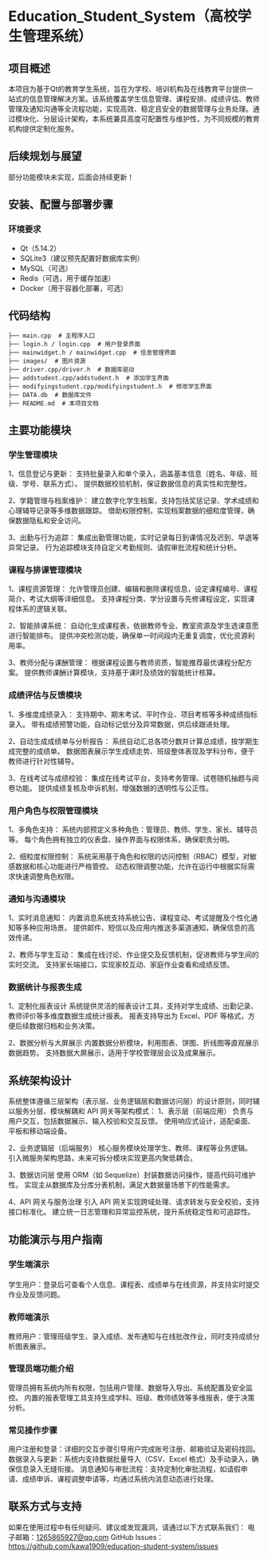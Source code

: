 # Education_Student_System（高校学生管理系统）
## 项目概述
本项目为基于Qt的教育学生系统，旨在为学校、培训机构及在线教育平台提供一站式的信息管理解决方案。该系统覆盖学生信息管理、课程安排、成绩评估、教师管理及通知沟通等全流程功能，实现高效、稳定且安全的数据管理与业务处理。通过模块化、分层设计架构，本系统兼具高度可配置性与维护性，为不同规模的教育机构提供定制化服务。

## 后续规划与展望
部分功能模块未实现，后面会持续更新！
## 安装、配置与部署步骤
### 环境要求
- Qt（5.14.2）
- SQLite3（建议预先配置好数据库实例）
- MySQL（可选）
- Redis（可选，用于缓存加速）
- Docker（用于容器化部署，可选）

## 代码结构
```
├── main.cpp  # 主程序入口
├── login.h / login.cpp  # 用户登录界面
├── mainwidget.h / mainwidget.cpp  # 信息管理界面
├── images/  # 图片资源
├── driver.cpp/driver.h  # 数据库驱动
├── addstudent.cpp/addstudent.h  # 添加学生界面
├── modifyingstudent.cpp/modifyingstudent.h  # 修改学生界面
├── DATA.db  # 数据库文件 
├── README.md  # 本项目文档
```

## 主要功能模块
### 学生管理模块
1、信息登记与更新：
支持批量录入和单个录入，涵盖基本信息（姓名、年级、班级、学号、联系方式）。
提供数据校验机制，保证数据信息的真实性和完整性。

2、学籍管理与档案维护：
建立数字化学生档案，支持包括奖惩记录、学术成绩和心理辅导记录等多维数据跟踪。
借助权限控制，实现档案数据的细粒度管理，确保数据隐私和安全访问。

3、出勤与行为追踪：
集成出勤管理功能，实时记录每日到课情况及迟到、早退等异常记录。
行为追踪模块支持自定义考勤规则、请假审批流程和统计分析。
### 课程与排课管理模块
1、课程资源管理：
允许管理员创建、编辑和删除课程信息，设定课程编号、课程简介、考试大纲等详细信息。
支持课程分类、学分设置与先修课程设定，实现课程体系的逻辑关联。

2、智能排课系统：
自动化生成课程表，依据教师专业、教室资源及学生选课意愿进行智能排布。
提供冲突检测功能，确保单一时间段内无重复调度，优化资源利用率。

3、教师分配与课酬管理：
根据课程设置与教师资质，智能推荐最优课程分配方案。
提供教师课酬计算模块，支持基于课时及绩效的智能统计核算。
### 成绩评估与反馈模块
1、多维度成绩录入：
支持期中、期末考试、平时作业、项目考核等多种成绩指标录入。
带有成绩预警功能，自动标记低分及异常数据，供后续跟进处理。

2、自动生成成绩单与分析报告：
系统自动汇总各项分数并计算总成绩，按学期生成完整的成绩单。
数据图表展示学生成绩走势、班级整体表现及学科分布，便于教师进行针对性辅导。

3、在线考试与成绩校验：
集成在线考试平台，支持考务管理、试卷随机抽题与阅卷功能。
提供成绩复核及申诉机制，增强数据的透明性与公正性。
### 用户角色与权限管理模块
1、多角色支持：
系统内部预定义多种角色：管理员、教师、学生、家长、辅导员等。
每个角色拥有独立的仪表盘、操作界面与权限体系，确保职责分明。

2、细粒度权限控制：
系统采用基于角色和权限的访问控制（RBAC）模型，对敏感数据和核心功能进行严格管控。
动态权限调整功能，允许在运行中根据实际需求快速调整角色权限。
### 通知与沟通模块
1、实时消息通知：
内置消息系统支持系统公告、课程变动、考试提醒及个性化通知等多种应用场景。
提供邮件、短信以及应用内推送多渠道通知，确保信息的高效传递。

2、教师与学生互动：
集成在线讨论、作业提交及反馈机制，促进教师与学生间的实时交流。
支持家长端接口，实现家校互动、家庭作业查看和成绩反馈。
### 数据统计与报表生成
1、定制化报表设计
系统提供灵活的报表设计工具，支持对学生成绩、出勤记录、教师评价等多维度数据生成统计报表。
报表支持导出为 Excel、PDF 等格式，方便后续数据归档和业务决策。

2、数据分析与大屏展示
内置数据分析模块，利用图表、饼图、折线图等直观展示数据趋势。
支持数据大屏展示，适用于学校管理层会议及成果展示。

## 系统架构设计
系统整体遵循三层架构（表示层、业务逻辑层和数据访问层）的设计原则，同时辅以服务分层、模块解耦和 API 网关等架构模式：
1、表示层（前端应用）
负责与用户交互，包括数据展示、输入校验和交互反馈。
使用响应式设计，适配桌面、平板和移动端设备。

2、业务逻辑层（后端服务）
核心服务模块处理学生、教师、课程等业务逻辑。
引入微服务架构思路，未来可拆分模块实现更高内聚低耦合。

3、数据访问层
使用 ORM（如 Sequelize）封装数据访问操作，提高代码可维护性。
实现主从数据库及分库分表机制，满足大数据量场景下的性能需求。

4、API 网关与服务治理
引入 API 网关实现跨域处理、请求转发与安全校验，支持接口标准化。
建立统一日志管理和异常监控系统，提升系统稳定性和可追踪性。

## 功能演示与用户指南
### 学生端演示
#### 
学生用户：登录后可查看个人信息、课程表、成绩单与在线资源，并支持实时提交作业及反馈问题。

### 教师端演示
教师用户：管理班级学生、录入成绩、发布通知与在线批改作业，同时支持成绩分析图表展示。

### 管理员端功能介绍
管理员拥有系统内所有权限，包括用户管理、数据导入导出、系统配置及安全监控。
内置的报表管理工具支持生成学科、班级、教师绩效等多维报表，便于决策分析。
### 常见操作步骤
用户注册和登录：详细的交互步骤引导用户完成账号注册、邮箱验证及密码找回。
数据录入与更新：系统内支持数据批量导入（CSV、Excel 格式）及手动录入，确保信息录入无缝衔接。
消息通知与审批流程：支持定制化审批流程，如请假申请、成绩申诉、课程调整申请等，均通过系统内消息动态进行处理。

## 联系方式与支持
如果在使用过程中有任何疑问、建议或发现漏洞，请通过以下方式联系我们：
电子邮箱：1265865927@qq.com
GitHub Issues：https://github.com/kawa1909/education-student-system/issues
